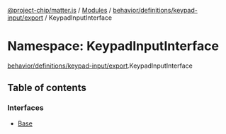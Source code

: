 [@project-chip/matter.js](../README.md) / [Modules](../modules.md) / [behavior/definitions/keypad-input/export](behavior_definitions_keypad_input_export.md) / KeypadInputInterface

# Namespace: KeypadInputInterface

[behavior/definitions/keypad-input/export](behavior_definitions_keypad_input_export.md).KeypadInputInterface

## Table of contents

### Interfaces

- [Base](../interfaces/behavior_definitions_keypad_input_export.KeypadInputInterface.Base.md)
